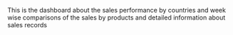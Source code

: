 This is the dashboard about the sales performance by countries and week wise comparisons of the sales by products and detailed information about sales records
